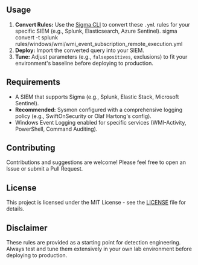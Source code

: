
## Usage

1.  **Convert Rules:** Use the [Sigma CLI](https://github.com/SigmaHQ/sigma-cli) to convert these `.yml` rules for your specific SIEM (e.g., Splunk, Elasticsearch, Azure Sentinel).
    sigma convert -t splunk rules/windows/wmi/wmi_event_subscription_remote_execution.yml
2.  **Deploy:** Import the converted query into your SIEM.
3.  **Tune:** Adjust parameters (e.g., `falsepositives`, exclusions) to fit your environment's baseline before deploying to production.

## Requirements

*   A SIEM that supports Sigma (e.g., Splunk, Elastic Stack, Microsoft Sentinel).
*   **Recommended:** Sysmon configured with a comprehensive logging policy (e.g., SwiftOnSecurity or Olaf Hartong's config).
*   Windows Event Logging enabled for specific services (WMI-Activity, PowerShell, Command Auditing).

## Contributing

Contributions and suggestions are welcome! Please feel free to open an Issue or submit a Pull Request.

## License

This project is licensed under the MIT License - see the [LICENSE](LICENSE) file for details.

## Disclaimer

These rules are provided as a starting point for detection engineering. Always test and tune them extensively in your own lab environment before deploying to production. 
